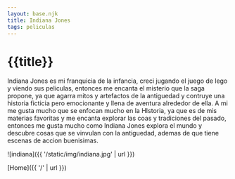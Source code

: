 ```yaml
---
layout: base.njk
title: Indiana Jones
tags: peliculas
---
```


# {{title}}

Indiana Jones es mi franquicia de la infancia, creci jugando el juego de lego y viendo sus peliculas, entonces me encanta el misterio que la saga propone, ya que agarra mitos y artefactos de la antiguedad y contruye una historia ficticia pero emocionante y llena de aventura alrededor de ella. A mi me gusta mucho que se enfocan mucho en la HIstoria, ya que es de mis materias favoritas y me encanta explorar las coas y tradiciones del pasado, entonces me gusta mucho como Indiana Jones explora el mundo y descubre cosas que se vinvulan con la antiguedad, ademas de que tiene escenas de accion buenisimas.

![indiana]({{ '/static/img/indiana.jpg' | url }})

[Home]({{ '/' | url }})